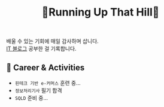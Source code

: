 <h1 align="center">🌄Running Up That Hill🌄</h1><br>

배울 수 있는 기회에 매일 감사하며 삽니다. <br>
[IT 블로그](http://tistory.com/kijuk) 공부한 걸 기록합니다.

<h2>🦔 Career & Activities</h2>

- `핀테크 기반 e-커머스` 훈련 중...
- `정보처리기사` 필기 합격
- `SQLD` 준비 중...
